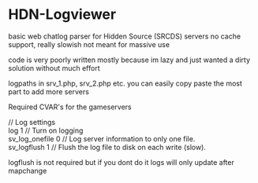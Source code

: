 HDN-Logviewer
=============

basic web chatlog parser for Hidden Source (SRCDS) servers
no cache support, really slowish not meant for massive use

code is very poorly written mostly because im lazy and just wanted a dirty solution without much effort

logpaths in srv_1.php, srv_2.php etc. you can easily copy paste the most part to add more servers

Required CVAR's for the gameservers

// Log settings  
log 1 // Turn on logging  
sv_log_onefile 0 // Log server information to only one file.  
sv_logflush 1 // Flush the log file to disk on each write (slow).  

logflush is not required but if you dont do it logs will only update after mapchange
